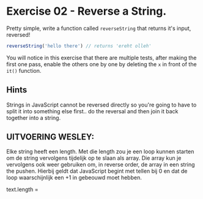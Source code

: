 # Exercise 02 - Reverse a String.

Pretty simple, write a function called `reverseString` that returns it's input, reversed!

```javascript
reverseString('hello there') // returns 'ereht olleh'
```

You will notice in this exercise that there are multiple tests, after making the first one pass, enable the others one by one by deleting the `x` in front of the `it()` function.




## Hints
Strings in JavaScript cannot be reversed directly so you're going to have to split it into something else first.. do the reversal and then join it back together into a string.


## UITVOERING WESLEY:
Elke string heeft een length. Met die length zou je een loop kunnen starten om de string vervolgens tijdelijk op te slaan als array. Die array kun je vervolgens ook weer gebruiken om, in reverse order, de array in een string the pushen. Hierbij geldt dat JavaScript begint met tellen bij 0 en dat de loop waarschijnlijk een +1 in gebeouwd moet hebben.

text.length =
